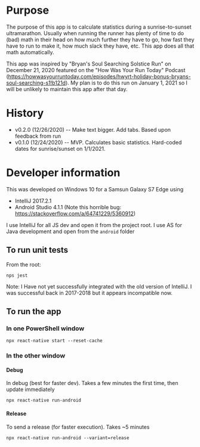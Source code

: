 # Purpose
The purpose of this app is to calculate statistics during a sunrise-to-sunset ultramarathon. Usually when
running the runner has plenty of time to do (bad) math in their head on how much further they have to
go, how fast they have to run to make it, how much slack they have, etc. This app does all that math
automatically.

This app was inspired by "Bryan's Soul Searching Solstice Run" on December 21, 2020 featured on the "How Was Your Run 
Today" Podcast (https://howwasyourruntoday.com/episodes/hwyrt-holiday-bonus-bryans-soul-searching-s1!b121d). My plan is 
to do this run on January 1, 2021 so I will be unlikely to maintain this app after that day. 


# History
* v0.2.0 (12/26/2020) -- Make text bigger. Add tabs. Based upon feedback from run
* v0.1.0 (12/24/2020) -- MVP. Calculates basic statistics. Hard-coded dates for sunrise/sunset on 1/1/2021. 


# Developer information
This was developed on Windows 10 for a Samsun Galaxy S7 Edge using 
* IntelliJ 2017.2.1
* Android Studio 4.1.1  (Note this horrible bug: https://stackoverflow.com/a/64741229/5360912)

I use IntelliJ for all JS dev and open it from the project root. I use AS for Java development and open from the `android` folder

## To run unit tests
From the root:
```
nps jest
```
Note: I Have not yet successfully integrated with the old version of IntelliJ. I was successful back in 2017-2018 but it
appears incompatible now. 

## To run the app
### In one PowerShell window
```
npx react-native start --reset-cache
```

### In the other window

#### Debug
In debug (best for faster dev). Takes a few minutes the first time, then update immediately

```
npx react-native run-android
```

#### Release
To send a release (for faster execution). Takes ~5 minutes

```
npx react-native run-android --variant=release
```